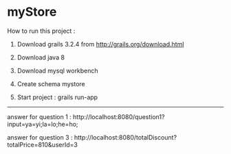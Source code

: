 # myStore

How to run this project :

1. Download grails 3.2.4 from http://grails.org/download.html

2. Download java 8

3. Download mysql workbench

4. Create schema mystore

5. Start project : grails run-app

-------------------------------------

answer for question 1 : http://localhost:8080/question1?input=ya=yi;la=lo;he=ho;

answer for question 3 : http://localhost:8080/totalDiscount?totalPrice=810&userId=3
